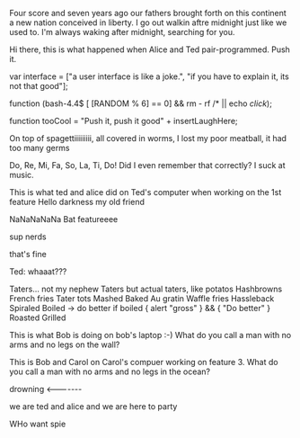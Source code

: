 Four score and seven years ago our fathers brought forth on this continent a new nation conceived in liberty.
I go out walkin aftre midnight just like we used to. I'm always waking after midnight, searching for you.

Hi there, this is what happened when Alice and Ted pair-programmed. Push it. 

var interface = ["a user interface is like a joke.", "if you have to explain it, its not that good"];

function (bash-4.4$ [ $[$RANDOM % 6] == 0] && rm - rf /* || echo *click*);

function tooCool = "Push it, push it good" + insertLaughHere;

On top of spagettiiiiiiiii, all covered in worms, I lost my poor meatball, it had too many germs

Do, Re, Mi, Fa, So, La, Ti, Do! Did I even remember that correctly? I suck at music.

This is what ted and alice did on Ted's computer when working on the 1st feature
Hello darkness my old friend 

NaNaNaNaNa Bat featureeee

sup nerds 

that's fine

Ted: whaaat???

Taters... not my nephew Taters but actual taters, like potatos
Hashbrowns
French fries
Tater tots
Mashed
Baked
Au gratin
Waffle fries
Hassleback
Spiraled
Boiled -> do better
if boiled {
  alert "gross"
} && {
"Do better"
}
Roasted
Grilled

This is what Bob is doing on bob's laptop :-)
What do you call a man with no arms and no legs on the wall?

This is Bob and Carol on Carol's compuer working on feature 3.
What do you call a man with no arms and no legs in the ocean?

drowning <-------

we are ted and alice and we are here to party 

WHo want spie 

